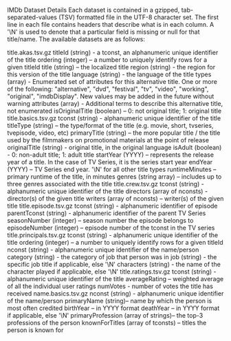 IMDb Dataset Details
Each dataset is contained in a gzipped, tab-separated-values (TSV) formatted file in the UTF-8 character set. The first line in each file contains headers that describe what is in each column. A '\N' is used to denote that a particular field is missing or null for that title/name. The available datasets are as follows:

title.akas.tsv.gz
titleId (string) - a tconst, an alphanumeric unique identifier of the title
ordering (integer) – a number to uniquely identify rows for a given titleId
title (string) – the localized title
region (string) - the region for this version of the title
language (string) - the language of the title
types (array) - Enumerated set of attributes for this alternative title. One or more of the following: "alternative", "dvd", "festival", "tv", "video", "working", "original", "imdbDisplay". New values may be added in the future without warning
attributes (array) - Additional terms to describe this alternative title, not enumerated
isOriginalTitle (boolean) – 0: not original title; 1: original title
title.basics.tsv.gz
tconst (string) - alphanumeric unique identifier of the title
titleType (string) – the type/format of the title (e.g. movie, short, tvseries, tvepisode, video, etc)
primaryTitle (string) – the more popular title / the title used by the filmmakers on promotional materials at the point of release
originalTitle (string) - original title, in the original language
isAdult (boolean) - 0: non-adult title; 1: adult title
startYear (YYYY) – represents the release year of a title. In the case of TV Series, it is the series start year
endYear (YYYY) – TV Series end year. '\N' for all other title types
runtimeMinutes – primary runtime of the title, in minutes
genres (string array) – includes up to three genres associated with the title
title.crew.tsv.gz
tconst (string) - alphanumeric unique identifier of the title
directors (array of nconsts) - director(s) of the given title
writers (array of nconsts) – writer(s) of the given title
title.episode.tsv.gz
tconst (string) - alphanumeric identifier of episode
parentTconst (string) - alphanumeric identifier of the parent TV Series
seasonNumber (integer) – season number the episode belongs to
episodeNumber (integer) – episode number of the tconst in the TV series
title.principals.tsv.gz
tconst (string) - alphanumeric unique identifier of the title
ordering (integer) – a number to uniquely identify rows for a given titleId
nconst (string) - alphanumeric unique identifier of the name/person
category (string) - the category of job that person was in
job (string) - the specific job title if applicable, else '\N'
characters (string) - the name of the character played if applicable, else '\N'
title.ratings.tsv.gz
tconst (string) - alphanumeric unique identifier of the title
averageRating – weighted average of all the individual user ratings
numVotes - number of votes the title has received
name.basics.tsv.gz
nconst (string) - alphanumeric unique identifier of the name/person
primaryName (string)– name by which the person is most often credited
birthYear – in YYYY format
deathYear – in YYYY format if applicable, else '\N'
primaryProfession (array of strings)– the top-3 professions of the person
knownForTitles (array of tconsts) – titles the person is known for